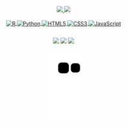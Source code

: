 <!-- Site para pegar os badges -->
<!-- https://github.com/alexandresanlim/Badges4-README.md-Profile -->


<div align="center">
  <a href="https://github.com/anaccbecker">
  <img height="180em" src="https://github-readme-stats.vercel.app/api?username=anaccbecker&show_icons=true&theme=dracula&include_all_commits=true&count_private=true"/>
  <img height="180em" src="https://github-readme-stats.vercel.app/api/top-langs/?username=anaccbecker&layout=compact&langs_count=7&theme=dracula"/>
</div>
<div style="display: inline_block" align="center"><br>
   <img align="center" alt="R" height="25"  src="https://img.shields.io/badge/R-276DC3?style=for-the-badge&logo=r&logoColor=white">
   <img align="center" alt="Python" height="25"  src="https://img.shields.io/badge/Python-FFD43B?style=for-the-badge&logo=python&logoColor=blue">
   <img align="center" alt="HTML5" height="25"  src="https://img.shields.io/badge/HTML5-E34F26?style=for-the-badge&logo=html5&logoColor=white">
   <img align="center" alt="CSS3" height="25"  src="https://img.shields.io/badge/CSS3-1572B6?style=for-the-badge&logo=css3&logoColor=white">
   <img align="center" alt="JavaScript" height="25"  src="https://img.shields.io/badge/JavaScript-323330?style=for-the-badge&logo=javascript&logoColor=F7DF1E">
</div>

 ##
<div align="center"> 
  
  <a href="https://www.linkedin.com/in/anaccbecker/" target="_blank"><img src="https://img.shields.io/badge/LinkedIn-0077B5?style=for-the-badge&logo=linkedin&logoColor=white" target="_blank"></a>
 <a href = "mailto:ana.becker.accb@gmail.com"><img src="https://img.shields.io/badge/Gmail-D14836?style=for-the-badge&logo=gmail&logoColor=white" target="_blank"></a>
  <a href = "https://api.whatsapp.com/send?phone=41992155100&text=Digite%20aqui%20sua%20mensagem"><img src="https://img.shields.io/badge/WhatsApp-25D366?style=for-the-badge&logo=whatsapp&logoColor=white" target="_blank"></a>
  
   ![Snake animation](https://github.com/rafaballerini/rafaballerini/blob/output/github-contribution-grid-snake.svg)
   
 
</div>